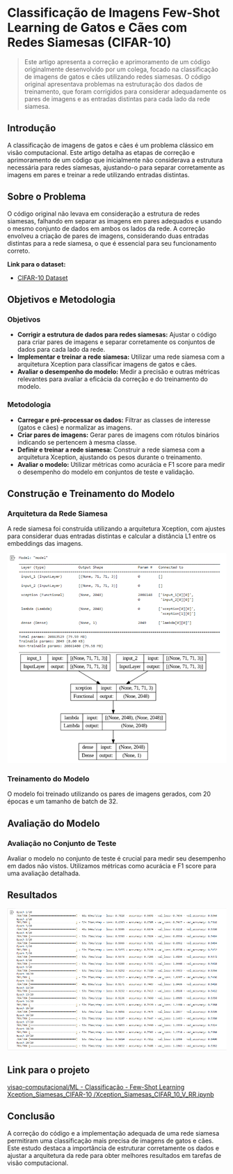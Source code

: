 # Classificação de Imagens Few-Shot Learning de Gatos e Cães com Redes Siamesas (CIFAR-10)

> Este artigo apresenta a correção e aprimoramento de um código originalmente desenvolvido por um colega, focado na classificação de imagens de gatos e cães utilizando redes siamesas. O código original apresentava problemas na estruturação dos dados de treinamento, que foram corrigidos para considerar adequadamente os pares de imagens e as entradas distintas para cada lado da rede siamesa.

## Introdução

A classificação de imagens de gatos e cães é um problema clássico em visão computacional. Este artigo detalha as etapas de correção e aprimoramento de um código que inicialmente não considerava a estrutura necessária para redes siamesas, ajustando-o para separar corretamente as imagens em pares e treinar a rede utilizando entradas distintas.

## Sobre o Problema

O código original não levava em consideração a estrutura de redes siamesas, falhando em separar as imagens em pares adequados e usando o mesmo conjunto de dados em ambos os lados da rede. A correção envolveu a criação de pares de imagens, considerando duas entradas distintas para a rede siamesa, o que é essencial para seu funcionamento correto.

**Link para o dataset:**

- [CIFAR-10 Dataset](https://www.cs.toronto.edu/~kriz/cifar-10-python.tar.gz)

## Objetivos e Metodologia

### Objetivos

- **Corrigir a estrutura de dados para redes siamesas:** Ajustar o código para criar pares de imagens e separar corretamente os conjuntos de dados para cada lado da rede.
- **Implementar e treinar a rede siamesa:** Utilizar uma rede siamesa com a arquitetura Xception para classificar imagens de gatos e cães.
- **Avaliar o desempenho do modelo:** Medir a precisão e outras métricas relevantes para avaliar a eficácia da correção e do treinamento do modelo.

### Metodologia

- **Carregar e pré-processar os dados:** Filtrar as classes de interesse (gatos e cães) e normalizar as imagens.
- **Criar pares de imagens:** Gerar pares de imagens com rótulos binários indicando se pertencem à mesma classe.
- **Definir e treinar a rede siamesa:** Construir a rede siamesa com a arquitetura Xception, ajustando os pesos durante o treinamento.
- **Avaliar o modelo:** Utilizar métricas como acurácia e F1 score para medir o desempenho do modelo em conjuntos de teste e validação.

## Construção e Treinamento do Modelo

### Arquitetura da Rede Siamesa

A rede siamesa foi construída utilizando a arquitetura Xception, com ajustes para considerar duas entradas distintas e calcular a distância L1 entre os embeddings das imagens.

![b](b.png)

### Treinamento do Modelo

O modelo foi treinado utilizando os pares de imagens gerados, com 20 épocas e um tamanho de batch de 32.

## Avaliação do Modelo

### Avaliação no Conjunto de Teste

Avaliar o modelo no conjunto de teste é crucial para medir seu desempenho em dados não vistos. Utilizamos métricas como acurácia e F1 score para uma avaliação detalhada.

## Resultados
![a](a.png)

## Link para o projeto

<a href="https://github.com/rafarodrigues/visao-computacional/blob/main/ML%20-%20Classifica%C3%A7%C3%A3o%20-%20Few-Shot%20Learning%20Xception_Siamesas_CIFAR-10/Xception_Siamesas_CIFAR_10_V_RR.ipynb" target="_blank">visao-computacional/ML - Classificação - Few-Shot Learning Xception_Siamesas_CIFAR-10
/Xception_Siamesas_CIFAR_10_V_RR.ipynb</a>


## Conclusão

A correção do código e a implementação adequada de uma rede siamesa permitiram uma classificação mais precisa de imagens de gatos e cães. Este estudo destaca a importância de estruturar corretamente os dados e ajustar a arquitetura da rede para obter melhores resultados em tarefas de visão computacional.